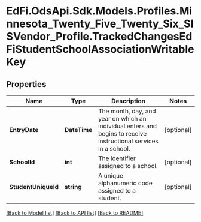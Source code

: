 # EdFi.OdsApi.Sdk.Models.Profiles.Minnesota_Twenty_Five_Twenty_Six_SISVendor_Profile.TrackedChangesEdFiStudentSchoolAssociationWritableKey

## Properties

Name | Type | Description | Notes
------------ | ------------- | ------------- | -------------
**EntryDate** | **DateTime** | The month, day, and year on which an individual enters and begins to receive instructional services in a school. | [optional] 
**SchoolId** | **int** | The identifier assigned to a school. | [optional] 
**StudentUniqueId** | **string** | A unique alphanumeric code assigned to a student. | [optional] 

[[Back to Model list]](../README.md#documentation-for-models) [[Back to API list]](../README.md#documentation-for-api-endpoints) [[Back to README]](../README.md)

